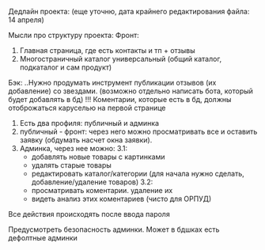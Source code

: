 Дедлайн проекта: (еще уточню, дата крайнего редактирования файла: 14 апреля)

Мысли про структуру проекта: 
Фронт:
1) Главная страница, где есть контакты и тп + отзывы
2) Многостраничный каталог универсальный (общий каталог, подкаталог и сам продукт)

Бэк:
..Нужно продумать инструмент публикации отзывов (их добавление) со звездами. (возможно отдельно написать бота, который будет добавлять в бд)
!!! Коментарии, которые есть в бд, должны отоброжаться каруселью на первой странице

1) Есть два профиля: публичный и админка
2) публичный - фронт: через него можно просматривать все и оставить заявку (обдумать насчет окна заявки).
3) Админка, через нее можно:
    3.1:
    - добавлять новые товары с картинками
    - удалять старые товары
    - редактировать каталог/категории (для начала нужно сделать, добавление/удаление товаров)
    3.2:
    - просматривать коментарии. удаление их
    - видеть анализ этих коментариев (чисто для ОРПУД)

Все действия происходять после ввода пароля

Предусмотреть безопасность админки. Может в бдшках есть дефолтные админки